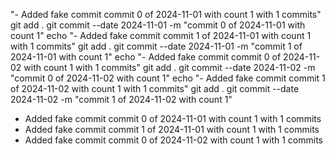 "- Added fake commit commit 0 of 2024-11-01 with count 1 with 1 commits"          git add .         git commit --date 2024-11-01 -m "commit 0 of 2024-11-01 with count 1"          echo "- Added fake commit commit 1 of 2024-11-01 with count 1 with 1 commits"          git add .         git commit --date 2024-11-01 -m "commit 1 of 2024-11-01 with count 1"          echo "- Added fake commit commit 0 of 2024-11-02 with count 1 with 1 commits"          git add .         git commit --date 2024-11-02 -m "commit 0 of 2024-11-02 with count 1"          echo "- Added fake commit commit 1 of 2024-11-02 with count 1 with 1 commits"          git add .         git commit --date 2024-11-02 -m "commit 1 of 2024-11-02 with count 1" 
- Added fake commit commit 0 of 2024-11-01 with count 1 with 1 commits
- Added fake commit commit 1 of 2024-11-01 with count 1 with 1 commits
- Added fake commit commit 0 of 2024-11-02 with count 1 with 1 commits
